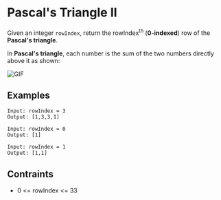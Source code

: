 # Pascal's Triangle II
Given an integer `rowIndex`, return the rowIndex<sup>th</sup> (<b>0-indexed</b>) row of the <b>Pascal's triangle</b>.

In <b>Pascal's triangle</b>, each number is the sum of the two numbers directly above it as shown:

![GIF](https://user-images.githubusercontent.com/66882470/126896302-44d3d007-1e70-4286-8d39-28d7a9d4745c.gif)

## Examples
```
Input: rowIndex = 3
Output: [1,3,3,1]
```
```
Input: rowIndex = 0
Output: [1]
```
```
Input: rowIndex = 1
Output: [1,1]
```
## Contraints
* 0 <= rowIndex <= 33
